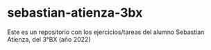 # sebastian-atienza-3bx
Este es un repositorio con los ejercicios/tareas del alumno Sebastian Atienza, del 3°BX (año 2022)
